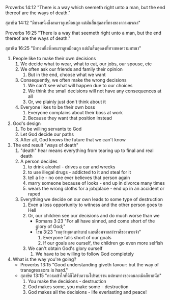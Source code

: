 Proverbs 14:12 "There is a way which seemeth right unto a man, but the end thereof are the ways of death."

สุภาษิต 14:12 "มีทางหนึ่งซึ่งคนเราดูเหมือนถูก แต่มันสิ้นสุดลงที่ทางของความมรณา"

Proverbs 16:25 "There is a way that seemeth right unto a man, but the end thereof are the ways of death."

สุภาษิต 16:25 "มีทางหนึ่งซึ่งคนเราดูเหมือนถูก แต่มันสิ้นสุดลงที่ทางของความมรณา"

1. People like to make their own decisions
    1. We decide what to wear, what to eat, our jobs, our spouse, etc
    2. We often ask our friends and family their opinion
        1. But in the end, choose what we want
    3. Consequently, we often make the wrong decisions
        1. We can't see what will happen due to our choices
        2. We think the small decisions will not have any consequences at all
        3. Or, we plainly just don't think about it
    4. Everyone likes to be their own boss
        1. Everyone complains about their boss at work
        2. Because they want that position instead
2. God's design
    1. To be willing servants to God
    2. Let God decide our paths
    3. After all, God knows the future that we can't know
3. The end result "ways of death"
    1. "death" hear means everything from tearing up to final and real death
    2. A person decides
        1. to drink alcohol - drives a car and wrecks
        2. to use illegal drugs - addicted to it and steal for it
        3. tell a lie - no one ever believes that person again
        4. marry someone because of looks - end up in divorce many times
        5. wears the wrong cloths for a job/place - end up in an accident or raped
    3. Everything we decide on our own leads to some type of destruction
        1. Even a loss opportunity to witness and the other person goes to Hell
        2. Or, our children see our decisions and do much worse than we
            - Romans 3:23 "For all have sinned, and come short of the glory of God;"
            - โรม 3:23 "เหตุว่าทุกคนทำบาป และเสื่อมจากสง่าราศีของพระเจ้า"
                1. Everyone falls short of our goals
                2. If our goals are ourself, the children go even more selfish
        3. We can't obtain God's glory ourself
            1. We have to be willing to follow God completely
4. What is the way you're going?
    - Proverbs 13:15 "Good understanding giveth favour: but the way of transgressors is hard."
    - สุภาษิต 13:15 "ความเข้าใจที่ดีก็ได้รับความโปรดปราน แต่หนทางของคนละเมิดก็ยากนัก"
        1. You make the decisions - destruction
        2. God makes some, you make some - destruction
        3. God makes all the decisions - life everlasting and peace!